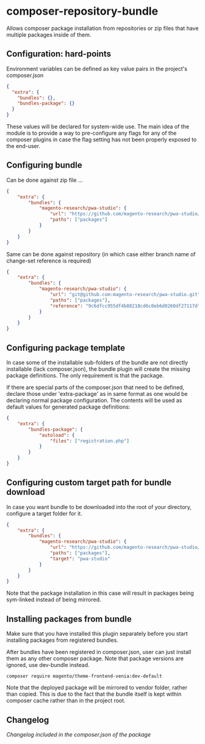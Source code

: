 # composer-repository-bundle

Allows composer package installation from repositories or zip files that have multiple packages 
inside of them. 

## Configuration: hard-points

Environment variables can be defined as key value pairs in the project's composer.json

```json
{
  "extra": {
    "bundles": {},
    "bundles-package": {}
  }
}
```

These values will be declared for system-wide use. The main idea of the module is to provide
a way to pre-configure any flags for any of the composer plugins in case the flag setting
has not been properly exposed to the end-user.
  
## Configuring bundle

Can be done against zip file ...

```json
{
    "extra": {
        "bundles": {
            "magento-research/pwa-studio": {
                "url": "https://github.com/magento-research/pwa-studio/archive/master.tar.gz",
                "paths": ["packages"]
            }
        }
    }
}
```

Same can be done against repository (in which case either branch name of change-set reference is required)

```json
{
    "extra": {
        "bundles": {
            "magento-research/pwa-studio": {
                "url": "git@github.com:magento-research/pwa-studio.git",
                "paths": ["packages"],
                "reference": "9c6dfcc955df4b88218cd6c0eb6d0260df27117d"
            }
        }
    }
}
```

## Configuring package template

In case some of the installable sub-folders of the bundle are not directly installable (lack composer.json), 
the bundle plugin will create the missing package definitions. The only requirement is that the package.

If there are special parts of the composer.json that need to be defined, declare those under 'extra-package'
as in same format as one would be declaring normal package configuration. The contents will be used as default
values for generated package definitions:

```json
{
    "extra": {
        "bundles-package": {
            "autoload": {
                "files": ["registration.php"]
            }
        }
    }
}
```

## Configuring custom target path for bundle download

In case you want bundle to be downloaded into the root of your directory, configure a target folder for it.

```json
{
    "extra": {
        "bundles": {
            "magento-research/pwa-studio": {
                "url": "https://github.com/magento-research/pwa-studio/archive/master.tar.gz",
                "paths": ["packages"],
                "target": "pwa-studio"
            }
        }
    }
}
```

Note that the package installation in this case will result in packages being sym-linked instead of being
mirrored. 

## Installing packages from bundle

Make sure that you have installed this plugin separately before you start installing packages from
registered bundles.

After bundles have been registered in composer.json, user can just install them as any other composer
package. Note that package versions are ignored, use dev-bundle instead. 

    composer require magento/theme-frontend-venia:dev-default 

Note that the deployed package will be mirrored to vendor folder, rather than copied. This is due to the 
fact that the bundle itself is kept within composer cache rather than in the project root.

## Changelog 

_Changelog included in the composer.json of the package_
